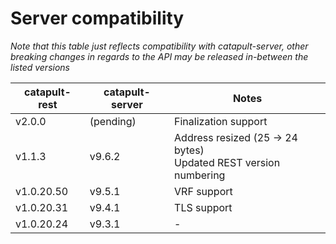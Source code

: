 # Server compatibility
_Note that this table just reflects compatibility with catapult-server, other breaking changes in regards to the API may be released
in-between the listed versions_

| catapult-rest | catapult-server | Notes                                                              |
|---------------|-----------------|--------------------------------------------------------------------|
| v2.0.0        | (pending)       | Finalization support                                               |
| v1.1.3        | v9.6.2          | Address resized (25 -> 24 bytes)<br>Updated REST version numbering |
| v1.0.20.50    | v9.5.1          | VRF support                                                        |
| v1.0.20.31    | v9.4.1          | TLS support                                                        |
| v1.0.20.24    | v9.3.1          | -                                                                  |
